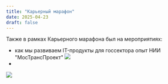 ```yaml
---
title: "Карьерный марафон"
date: 2025-04-23
draft: false
---
```


Также в рамках Карьерного марафона был на мероприятиях:
- как мы развиваем IT-продукты для госсектора опыт НИИ "МосТрансПроект"
![](/images/lift.jpg)
- 
![](/images/kontora.jpg)

